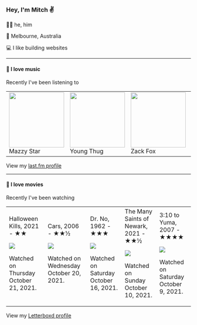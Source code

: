<article><h3>Hey, I&#x27;m Mitch ✌️</h3><section><p>🙆‍♂️ he, him</p><p>📍 Melbourne, Australia</p><p>💻 I like building websites</p></section><hr/><section><h4>💽 I love music</h4><p>Recently I&#x27;ve been listening to</p><table><tbody><td><img src="https://lastfm.freetls.fastly.net/i/u/174s/60615ead3d8383e70e84a526817de4bf.png" height="150px" alt="" role="presentation"/><br/>Mazzy Star</td><td><img src="https://lastfm.freetls.fastly.net/i/u/174s/c3ef0cd171619836e07f1a7e180e649d.png" height="150px" alt="" role="presentation"/><br/>Young Thug</td><td><img src="https://lastfm.freetls.fastly.net/i/u/174s/a67f9ba0a8aee656998a3f3cfbb39e47.png" height="150px" alt="" role="presentation"/><br/>Zack Fox</td><td><img src="https://lastfm.freetls.fastly.net/i/u/174s/53442bc27a314142a02d2df018b4161e.png" height="150px" alt="" role="presentation"/><br/>The Smiths</td><td><img src="https://lastfm.freetls.fastly.net/i/u/174s/79acbe2092d5cf981c7af3930b568acc.png" height="150px" alt="" role="presentation"/><br/>Cocteau Twins</td></tbody></table><span>View my <a href="https://www.last.fm/user/mylsb">last.fm profile</a></span></section><hr/><section><h4>📼 I love movies</h4><p>Recently I&#x27;ve been watching</p><table><tbody><td>Halloween Kills, 2021 - ★★<br/><span> <p><img src="https://a.ltrbxd.com/resized/film-poster/5/3/7/2/2/8/537228-halloween-kills-0-500-0-750-crop.jpg?k=6a84a4adc6"/></p> <p>Watched on Thursday October 21, 2021.</p> </span></td><td>Cars, 2006 - ★★½<br/><span> <p><img src="https://a.ltrbxd.com/resized/sm/upload/de/kp/63/hd/dWg33ektXuHmxjSjEulwDPTWbC2-0-500-0-750-crop.jpg?k=572f0eaec0"/></p> <p>Watched on Wednesday October 20, 2021.</p> </span></td><td>Dr. No, 1962 - ★★★<br/><span> <p><img src="https://a.ltrbxd.com/resized/film-poster/5/1/4/7/8/51478-dr-no-0-500-0-750-crop.jpg?k=bfd3255399"/></p> <p>Watched on Saturday October 16, 2021.</p> </span></td><td>The Many Saints of Newark, 2021 - ★★½<br/><span> <p><img src="https://a.ltrbxd.com/resized/film-poster/4/5/4/0/0/8/454008-the-many-saints-of-newark-0-500-0-750-crop.jpg?k=fc153c1991"/></p> <p>Watched on Sunday October 10, 2021.</p> </span></td><td>3:10 to Yuma, 2007 - ★★★★<br/><span> <p><img src="https://a.ltrbxd.com/resized/film-poster/4/8/9/1/8/48918-3-10-to-yuma-0-500-0-750-crop.jpg?k=6cfad80821"/></p> <p>Watched on Saturday October 9, 2021.</p> </span></td></tbody></table><span>View my <a href="https://letterboxd.com/myslab/">Letterboxd profile</a></span></section></article>